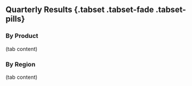 ## Quarterly Results {.tabset .tabset-fade .tabset-pills}

### By Product

(tab content)

### By Region

(tab content)